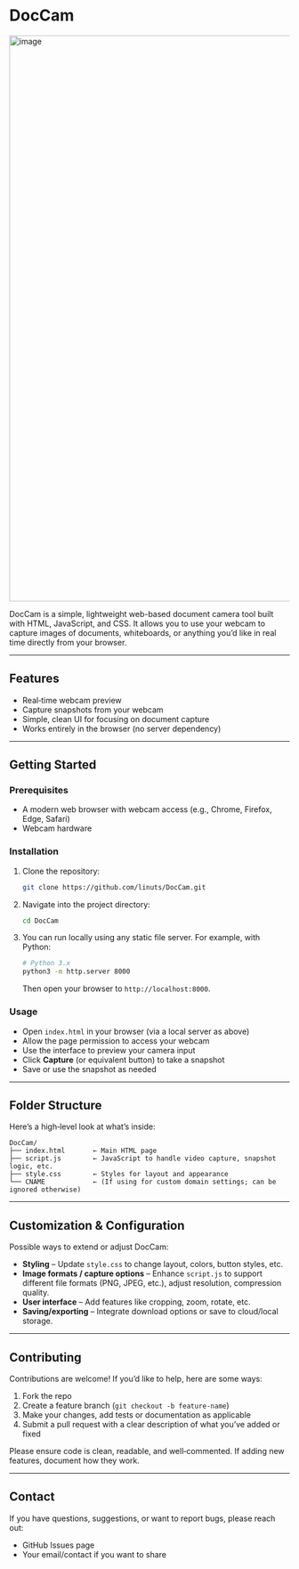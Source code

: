 # DocCam
<img width="1920" height="1017" alt="image" src="https://github.com/user-attachments/assets/2601ca05-3fc0-4511-b017-487809bc71ad" />

DocCam is a simple, lightweight web-based document camera tool built with HTML, JavaScript, and CSS. It allows you to use your webcam to capture images of documents, whiteboards, or anything you’d like in real time directly from your browser.

---

## Features

- Real‑time webcam preview  
- Capture snapshots from your webcam  
- Simple, clean UI for focusing on document capture  
- Works entirely in the browser (no server dependency)

---

## Getting Started

### Prerequisites

- A modern web browser with webcam access (e.g., Chrome, Firefox, Edge, Safari)  
- Webcam hardware

### Installation

1. Clone the repository:

   ```bash
   git clone https://github.com/linuts/DocCam.git
   ```

2. Navigate into the project directory:

   ```bash
   cd DocCam
   ```

3. You can run locally using any static file server. For example, with Python:

   ```bash
   # Python 3.x
   python3 -m http.server 8000
   ```

   Then open your browser to `http://localhost:8000`.

### Usage

- Open `index.html` in your browser (via a local server as above)  
- Allow the page permission to access your webcam  
- Use the interface to preview your camera input  
- Click **Capture** (or equivalent button) to take a snapshot  
- Save or use the snapshot as needed  

---

## Folder Structure

Here’s a high‑level look at what’s inside:

```
DocCam/
├── index.html       ← Main HTML page
├── script.js        ← JavaScript to handle video capture, snapshot logic, etc.
├── style.css        ← Styles for layout and appearance
└── CNAME            ← (If using for custom domain settings; can be ignored otherwise)
```

---

## Customization & Configuration

Possible ways to extend or adjust DocCam:

- **Styling** – Update `style.css` to change layout, colors, button styles, etc.  
- **Image formats / capture options** – Enhance `script.js` to support different file formats (PNG, JPEG, etc.), adjust resolution, compression quality.  
- **User interface** – Add features like cropping, zoom, rotate, etc.  
- **Saving/exporting** – Integrate download options or save to cloud/local storage.  

---

## Contributing

Contributions are welcome! If you’d like to help, here are some ways:

1. Fork the repo  
2. Create a feature branch (`git checkout -b feature-name`)  
3. Make your changes, add tests or documentation as applicable  
4. Submit a pull request with a clear description of what you’ve added or fixed  

Please ensure code is clean, readable, and well‑commented. If adding new features, document how they work.

---

## Contact

If you have questions, suggestions, or want to report bugs, please reach out:

- GitHub Issues page  
- Your email/contact if you want to share  
